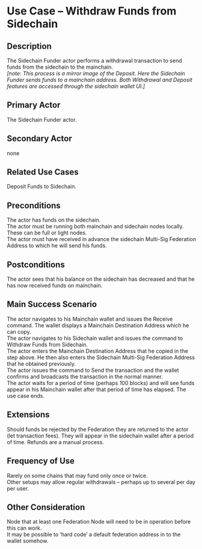 # Use Case – Withdraw Funds from Sidechain

## Description
The Sidechain Funder actor performs a withdrawal transaction to send funds from the sidechain to the mainchain.  
_[note: This process is a mirror image of the Deposit.  Here the Sidechain Funder sends funds to a mainchain address. Both Withdrawal and Deposit features are accessed through the sidechain wallet UI.]_

## Primary Actor
The Sidechain Funder actor.

## Secondary Actor
none

## Related Use Cases
Deposit Funds to Sidechain.

## Preconditions
The actor has funds on the sidechain.  
The actor must be running both mainchain and sidechain nodes locally. These can be full or light nodes.  
The actor must have received in advance the sidechain Multi-Sig Federation Address to which he will send his funds.

## Postconditions
The actor sees that his balance on the sidechain has decreased and that he has now received funds on mainchain.

## Main Success Scenario
The actor navigates to his Mainchain wallet and issues the Receive command. The wallet displays a Mainchain Destination Address which he can copy.  
The actor navigates to his Sidechain wallet and issues the command to Withdraw Funds from Sidechain.  
The actor enters the Mainchain Destination Address that he copied in the step above. He then also enters the Sidechain Multi-Sig Federation Address that he obtained previously.  
The actor issues the command to Send the transaction and the wallet confirms and broadcasts the transaction in the normal manner.  
The actor waits for a period of time (perhaps 100 blocks) and will see funds appear in his Mainchain wallet after that period of time has elapsed.
The use case ends.

## Extensions
Should funds be rejected by the Federation they are returned to the actor (let transaction fees). They will appear in the sidechain wallet after a period of time. Refunds are a manual process.

## Frequency of Use
Rarely on some chains that may fund only once or twice.  
Other setups may allow regular withdrawals – perhaps up to several per day per user.

## Other Consideration
Node that at least one Federation Node will need to be in operation before this can work.  
It may be possible to ‘hard code’ a default federation address in to the wallet somehow.

